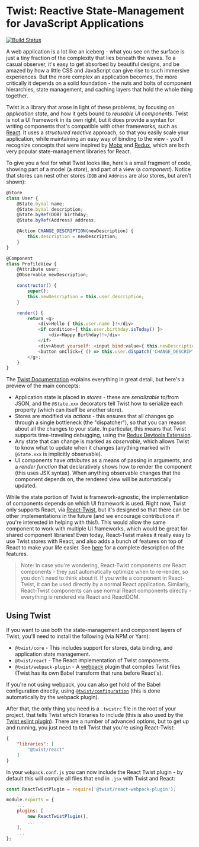 # Twist: Reactive State-Management for JavaScript Applications

[![Build Status](https://travis-ci.org/adobe/twist.svg?branch=master)](https://travis-ci.org/adobe/twist)

A web application is a lot like an iceberg - what you see on the surface is just a tiny fraction of the complexity that lies beneath the waves. To a casual observer, it's easy to get absorbed by beautiful designs, and be amazed by how a little CSS and JavaScript can give rise to such immersive experiences. But the more complex an application becomes, the more critically it depends on a solid foundation - the nuts and bolts of component hierarchies, state management, and caching layers that hold the whole thing together.

Twist is a library that arose in light of these problems, by focusing on _application state_, and how it gets bound to _reusable UI components_. Twist is not a UI framework in its own right, but it does provide a syntax for writing components that's compatible with other frameworks, such as [React](https://reactjs.org/). It uses a _structured reactive_ approach, so that you easily scale your application, while maintaining an easy way of binding to the view - you'll recognize concepts that were inspired by [Mobx](http://mobx.js.org) and [Redux](http://redux.js.org/), which are both very popular state-management libraries for React.

To give you a feel for what Twist looks like, here's a small fragment of code, showing part of a model (a _store_), and part of a view (a _component_). Notice that stores can nest other stores (`DOB` and `Address` are also stores, but aren't shown):

```js
@Store
class User {
    @State.byVal name;
    @State.byVal description;
    @State.byRef(DOB) birthday;
    @State.byRef(Address) address;

    @Action CHANGE_DESCRIPTION(newDescription) {
        this.description = newDescription;
    }
}

@Component
class ProfileView {
    @Attribute user;
    @Observable newDescription;

    constructor() {
        super();
        this.newDescription = this.user.description;
    }

    render() {
        return <g>
            <div>Hello { this.user.name }!</div>
            <if condition={ this.user.birthday.isToday() }>
                <div>Happy Birthday!!</div>
            </if>
            <div>About yourself: <input bind:value={ this.newDescription }/></div>
            <button onClick={ () => this.user.dispatch('CHANGE_DESCRIPTION', this.newDescription) }>Save</button>
        </g>;
    }
}
```

The [Twist Documentation](docs/index.md) explains everything in great detail, but here's a preview of the main concepts:

* Application state is placed in _stores_ - these are _serializable_ to/from JSON, and the `@State.xxx` decorators tell Twist how to serialize each property (which can itself be another store).
* Stores are modified via _actions_ - this ensures that all changes go through a single bottleneck (the "dispatcher"), so that you can reason about all the changes to your state. In particular, this means that Twist supports time-traveling debugging, using the [Redux Devtools Extension](http://extension.remotedev.io/).
* Any state that can change is marked as _observable_, which allows Twist to know what to update when it changes (anything marked with `@State.xxx` is implicitly observable).
* UI components have _attributes_ as a means of passing in arguments, and a _render function_ that declaratively shows how to render the component (this uses JSX syntax). When anything observable changes that the component depends on, the rendered view will be automatically updated.

While the state portion of Twist is framework-agnostic, the implementation of components depends on which UI framework is used. Right now, Twist only supports React, via [React-Twist](https://github.com/adobe/react-twist), but it's designed so that there can be other implementations in the future (and we encourage contributions if you're interested in helping with this!). This would allow the same component to work with multiple UI frameworks, which would be great for shared component libraries! Even today, React-Twist makes it really easy to use Twist stores with React, and also adds a bunch of features on top of React to make your life easier. See [here](https://github.com/adobe/react-twist#features) for a complete description of the features.

> Note: In case you're wondering, React-Twist components _are_ React components - they just automatically optimize when to re-render, so you don't need to think about it. If you write a component in React-Twist, it can be used directly by a normal React application. Similarly, React-Twist components can use normal React components directly - everything is rendered via React and ReactDOM.

## Using Twist

If you want to use both the state-management and component layers of Twist, you'll need to install the following (via NPM or Yarn):

* `@twist/core` - This includes support for stores, data binding, and application state management.
* `@twist/react` - The React implementation of Twist components.
* `@twist/webpack-plugin` - A [webpack](https://webpack.js.org/) plugin that compiles Twist files (Twist has its own Babel transform that runs before React's).

If you're not using webpack, you can also get hold of the Babel configuration directly, using [`@twist/configuration`](https://github.com/adobe/twist-configuration) (this is done automatically by the webpack plugin).

After that, the only thing you need is a `.twistrc` file in the root of your project, that tells Twist which libraries to include (this is also used by the [Twist eslint plugin](https://github.com/adobe/eslint-plugin-twist)). There are a number of advanced options, but to get up and running, you just need to tell Twist that you're using React-Twist:

```json
{
    "libraries": [
        "@twist/react"
    ]
}
```

In your `webpack.conf.js` you can now include the React Twist plugin - by default this will compile all files that end in `.jsx` with Twist and React:

```js
const ReactTwistPlugin = require('@twist/react-webpack-plugin');

module.exports = {
    ...
    plugins: [
        new ReactTwistPlugin(),
        ...
    ],
    ...
};
```
